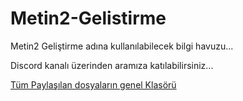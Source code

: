 # Metin2-Gelistirme

Metin2 Geliştirme adına kullanılabilecek bilgi havuzu...

Discord kanalı üzerinden aramıza katılabilirsiniz...

[Tüm Paylaşılan dosyaların genel Klasörü](
https://drive.google.com/open?id=1R9m1rBMv9QmD1lV0GFEcqqZfqoE1UiZe)
